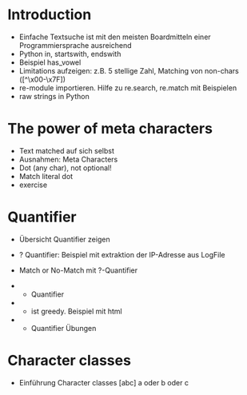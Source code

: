 # Introduction

- Einfache Textsuche ist mit den meisten Boardmitteln einer Programmiersprache ausreichend
- Python in, startswith, endswith
- Beispiel has_vowel
- Limitations aufzeigen: z.B. 5 stellige Zahl, Matching von non-chars ([^\x00-\x7F])
- re-module importieren. Hilfe zu re.search, re.match mit Beispielen
- raw strings in Python

# The power of meta characters

- Text matched auf sich selbst
- Ausnahmen: Meta Characters
- Dot (any char), not optional!
- Match literal dot
- exercise

# Quantifier
- Übersicht Quantifier zeigen

- ? Quantifier: Beispiel mit extraktion der IP-Adresse aus LogFile
- Match or No-Match mit ?-Quantifier

- * Quantifier
- * ist greedy. Beispiel mit html

- + Quantifier
Übungen

# Character classes
- Einführung Character classes [abc] a oder b oder c



